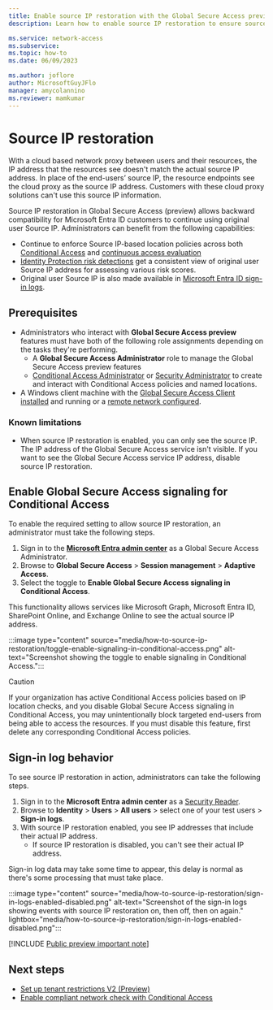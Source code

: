 ```yaml
---
title: Enable source IP restoration with the Global Secure Access preview
description: Learn how to enable source IP restoration to ensure source IP match in downstream resources.

ms.service: network-access
ms.subservice: 
ms.topic: how-to
ms.date: 06/09/2023

ms.author: joflore
author: MicrosoftGuyJFlo
manager: amycolannino
ms.reviewer: mamkumar
---
```

# Source IP restoration

With a cloud based network proxy between users and their resources, the IP address that the resources see doesn't match the actual source IP address. In place of the end-users’ source IP, the resource endpoints see the cloud proxy as the source IP address. Customers with these cloud proxy solutions can't use this source IP information. 

Source IP restoration in Global Secure Access (preview) allows backward compatibility for Microsoft Entra ID customers to continue using original user Source IP. Administrators can benefit from the following capabilities:

- Continue to enforce Source IP-based location policies across both [Conditional Access](../active-directory/conditional-access/overview.md) and [continuous access evaluation](../active-directory/conditional-access/concept-continuous-access-evaluation.md)
- [Identity Protection risk detections](../active-directory/identity-protection/concept-identity-protection-risks.md) get a consistent view of original user Source IP address for assessing various risk scores.
- Original user Source IP is also made available in [Microsoft Entra ID sign-in logs](../active-directory/reports-monitoring/concept-all-sign-ins.md).

## Prerequisites

* Administrators who interact with **Global Secure Access preview** features must have both of the following role assignments depending on the tasks they're performing.
   * A **Global Secure Access Administrator** role to manage the Global Secure Access preview features
   * [Conditional Access Administrator](/azure/active-directory/roles/permissions-reference#conditional-access-administrator) or [Security Administrator](/azure/active-directory/roles/permissions-reference#security-administrator) to create and interact with Conditional Access policies and named locations.
* A Windows client machine with the [Global Secure Access Client installed](how-to-install-windows-client.md) and running or a [remote network configured](how-to-manage-remote-networks.md).
 
### Known limitations

- When source IP restoration is enabled, you can only see the source IP. The IP address of the Global Secure Access service isn't visible. If you want to see the Global Secure Access service IP address, disable source IP restoration.
## Enable Global Secure Access signaling for Conditional Access

To enable the required setting to allow source IP restoration, an administrator must take the following steps.

1. Sign in to the **[Microsoft Entra admin center](https://entra.microsoft.com)** as a Global Secure Access Administrator.
1. Browse to **Global Secure Access** > **Session management** > **Adaptive Access**.
1. Select the toggle to **Enable Global Secure Access signaling in Conditional Access**.

This functionality allows services like Microsoft Graph, Microsoft Entra ID, SharePoint Online, and Exchange Online to see the actual source IP address.

:::image type="content" source="media/how-to-source-ip-restoration/toggle-enable-signaling-in-conditional-access.png" alt-text="Screenshot showing the toggle to enable signaling in Conditional Access.":::

> [!CAUTION]
> If your organization has active Conditional Access policies based on IP location checks, and you disable Global Secure Access signaling in Conditional Access, you may unintentionally block targeted end-users from being able to access the resources. If you must disable this feature, first delete any corresponding Conditional Access policies. 

## Sign-in log behavior

To see source IP restoration in action, administrators can take the following steps.

1. Sign in to the **Microsoft Entra admin center** as a [Security Reader](/azure/active-directory/roles/permissions-reference#security-reader).
1. Browse to **Identity** > **Users** > **All users** > select one of your test users > **Sign-in logs**.
1. With source IP restoration enabled, you see IP addresses that include their actual IP address. 
   - If source IP restoration is disabled, you can't see their actual IP address.

Sign-in log data may take some time to appear, this delay is normal as there's some processing that must take place.

:::image type="content" source="media/how-to-source-ip-restoration/sign-in-logs-enabled-disabled.png" alt-text="Screenshot of the sign-in logs showing events with source IP restoration on, then off, then on again." lightbox="media/how-to-source-ip-restoration/sign-in-logs-enabled-disabled.png":::

[!INCLUDE [Public preview important note](./includes/public-preview-important-note.md)]

## Next steps

- [Set up tenant restrictions V2 (Preview)](../active-directory/external-identities/tenant-restrictions-v2.md)
- [Enable compliant network check with Conditional Access](how-to-compliant-network.md)